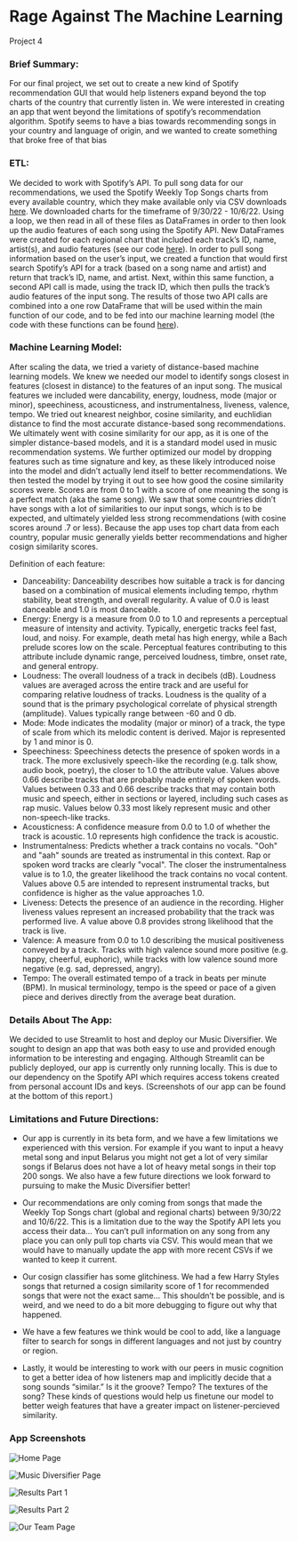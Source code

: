 # Rage Against The Machine Learning
Project 4

### Brief Summary:
For our final project, we set out to create a new kind of Spotify recommendation GUI that would help listeners expand beyond the top charts of the country that currently listen in. We were interested in creating an app that went beyond the limitations of spotify’s recommendation algorithm. Spotify seems to have a bias towards recommending songs in your country and language of origin, and we wanted to create something that broke free of that bias

### ETL:
We decided to work with Spotify’s API. To pull song data for our recommendations, we used the Spotify Weekly Top Songs charts from every available country, which they make available only via CSV downloads [here](https://charts.spotify.com/charts/overview/global). We downloaded charts for the timeframe of 9/30/22 - 10/6/22. Using a loop, we then read in all of these files as DataFrames in order to then look up the audio features of each song using the Spotify API. New DataFrames were created for each regional chart that included each track’s ID, name, artist(s), and audio features (see our code [here](https://github.com/Flores-Kevin/rage-against-machine-learning/blob/main/pulling_chart_track_features.ipynb)). In order to pull song information based on the user’s input, we created a function that would first search Spotify’s API for a track (based on a song name and artist) and return that track’s ID, name, and artist. Next, within this same function, a second API call is made, using the track ID, which then pulls the track’s audio features of the input song. The results of those two API calls are combined into a one row DataFrame that will be used within the main function of our code, and to be fed into our machine learning model (the code with these functions can be found [here](https://github.com/Flores-Kevin/rage-against-machine-learning/blob/main/building_functions.ipynb)). 

### Machine Learning Model:
After scaling the data, we tried a variety of distance-based machine learning models. We knew we needed our model to identify songs closest in features (closest in distance) to the features of an input song. The musical features we included were dancability, energy, loudness, mode (major or minor), speechiness, acousticness, and instrumentalness, liveness, valence, tempo. We tried out knearest neighbor, cosine similarity, and euchlidian distance to find the most accurate distance-based song recommendations. We ultimately went with cosine similarity for our app, as it is one of the simpler distance-based models, and it is a standard model used in music recommendation systems. We further optimized our model by dropping features such as time signature and key, as these likely introduced noise into the model and didn’t actually lend itself to better recommendations. We then tested the model by trying it out to see how good the cosine similarity scores were. Scores are from 0 to 1 with a score of one meaning the song is a perfect match (aka the same song). We saw that some countries didn’t have songs with a lot of similarities to our input songs, which is to be expected, and ultimately yielded less strong recommendations (with cosine scores around .7 or less). Because the app uses top chart data from each country, popular music generally yields better recommendations and higher cosign similarity scores. 

Definition of each feature:
- Danceability: Danceability describes how suitable a track is for dancing based on a combination of musical elements including tempo, rhythm stability, beat strength, and overall regularity. A value of 0.0 is least danceable and 1.0 is most danceable.
- Energy: Energy is a measure from 0.0 to 1.0 and represents a perceptual measure of intensity and activity. Typically, energetic tracks feel fast, loud, and noisy. For example, death metal has high energy, while a Bach prelude scores low on the scale. Perceptual features contributing to this attribute include dynamic range, perceived loudness, timbre, onset rate, and general entropy.
- Loudness: The overall loudness of a track in decibels (dB). Loudness values are averaged across the entire track and are useful for comparing relative loudness of tracks. Loudness is the quality of a sound that is the primary psychological correlate of physical strength (amplitude). Values typically range between -60 and 0 db.
- Mode: Mode indicates the modality (major or minor) of a track, the type of scale from which its melodic content is derived. Major is represented by 1 and minor is 0.
- Speechiness: Speechiness detects the presence of spoken words in a track. The more exclusively speech-like the recording (e.g. talk show, audio book, poetry), the closer to 1.0 the attribute value. Values above 0.66 describe tracks that are probably made entirely of spoken words. Values between 0.33 and 0.66 describe tracks that may contain both music and speech, either in sections or layered, including such cases as rap music. Values below 0.33 most likely represent music and other non-speech-like tracks.
- Acousticness: A confidence measure from 0.0 to 1.0 of whether the track is acoustic. 1.0 represents high confidence the track is acoustic.
- Instrumentalness: Predicts whether a track contains no vocals. "Ooh" and "aah" sounds are treated as instrumental in this context. Rap or spoken word tracks are clearly "vocal". The closer the instrumentalness value is to 1.0, the greater likelihood the track contains no vocal content. Values above 0.5 are intended to represent instrumental tracks, but confidence is higher as the value approaches 1.0.
- Liveness: Detects the presence of an audience in the recording. Higher liveness values represent an increased probability that the track was performed live. A value above 0.8 provides strong likelihood that the track is live.
- Valence: A measure from 0.0 to 1.0 describing the musical positiveness conveyed by a track. Tracks with high valence sound more positive (e.g. happy, cheerful, euphoric), while tracks with low valence sound more negative (e.g. sad, depressed, angry).
- Tempo: The overall estimated tempo of a track in beats per minute (BPM). In musical terminology, tempo is the speed or pace of a given piece and derives directly from the average beat duration.

### Details About The App:
We decided to use Streamlit to host and deploy our Music Diversifier. We sought to design an app that was both easy to use and provided enough information to be interesting and engaging. Although Streamlit can be publicly deployed, our app is currently only running locally. This is due to our dependency on the Spotify API which requires access tokens created from personal account IDs and keys. (Screenshots of our app can be found at the bottom of this report.)

### Limitations and Future Directions:
- Our app is currently in its beta form, and we have a few limitations we experienced with this version. For example if you want to input a heavy metal song and input Belarus you might not get a lot of very similar songs if Belarus does not have a lot of heavy metal songs in their top 200 songs. We also have a few future directions we look forward to pursuing to make the Music Diversifier better!

- Our recommendations are only coming from songs that made the Weekly Top Songs chart (global and regional charts) between 9/30/22 and 10/6/22. This is a limitation due to the way the Spotify API lets you access their data… You can’t pull information on any song from any place you can only pull top charts via CSV. This would mean that we would have to manually update the app with more recent CSVs if we wanted to keep it current.

- Our cosign classifier has some glitchiness. We had a few Harry Styles songs that returned a cosign similarity score of 1 for recommended songs that were not the exact same… This shouldn’t be possible, and is weird, and we need to do a bit more debugging to figure out why that happened.

- We have a few features we think would be cool to add, like a language filter to search for songs in different languages and not just by country or region.

- Lastly, it would be interesting to work with our peers in music cognition to get a better idea of how listeners map and implicitly decide that a song sounds “similar.” Is it the groove? Tempo? The textures of the song? These kinds of questions would help us finetune our model to better weigh features that have a greater impact on listener-percieved similarity. 

### App Screenshots
![Home Page](https://github.com/Flores-Kevin/rage-against-machine-learning/blob/main/resources/app_home_screenshot.png?raw=true)

![Music Diversifier Page](https://github.com/Flores-Kevin/rage-against-machine-learning/blob/main/resources/app_music_diversifier_screenshot.png?raw=true)

![Results Part 1](https://github.com/Flores-Kevin/rage-against-machine-learning/blob/main/resources/app_results1_screenshot.png?raw=true)

![Results Part 2](https://github.com/Flores-Kevin/rage-against-machine-learning/blob/main/resources/app_results2_screenshot.png?raw=true)

![Our Team Page](https://github.com/Flores-Kevin/rage-against-machine-learning/blob/main/resources/app_our_team_screenshot.png?raw=true)
